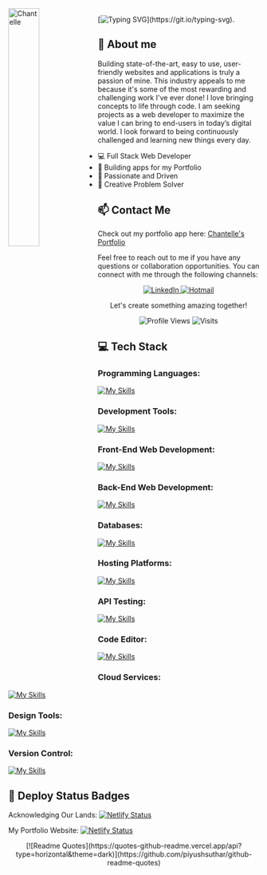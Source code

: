 <img align="left" width="35%" src="https://user-images.githubusercontent.com/82847249/147374702-96d6f42e-6b10-4b39-b9fe-eae6d68d9a41.jpg" alt="Chantelle"/>

[![Typing SVG](https://readme-typing-svg.herokuapp.com/?lines=Welcome+to+my+GitHub:I'm+Chantelle.)](https://git.io/typing-svg).


## :wave: About me
Building state-of-the-art, easy to use, user-friendly websites and applications is truly a passion of mine. This industry appeals to me because it's some of the most rewarding and challenging work I've ever done! I love bringing concepts to life through code. I am seeking projects as a web developer to maximize the value I can bring to end-users in today’s digital world. I look forward to being continuously challenged and learning new things every day.

* 💻 Full Stack Web Developer
* 📱 Building apps for my Portfolio
* 🚀 Passionate and Driven
* 🌟 Creative Problem Solver

## 📫 Contact Me 

Check out my portfolio app here: [Chantelle's Portfolio](https://chantelleportfolio.netlify.app/)

Feel free to reach out to me if you have any questions or collaboration opportunities. You can connect with me through the following channels:

<div align="center">
  <a href="https://www.linkedin.com/in/chantellepasceri">
    <img src="https://img.shields.io/badge/-LinkedIn-blue?style=flat-square&logo=Linkedin&logoColor=white" alt="LinkedIn">
  </a>
  <a href="mailto:mrspasceri@hotmail.com">
    <img src="https://img.shields.io/badge/-Hotmail-0078D4?style=flat-square&logo=microsoft-outlook&logoColor=white" alt="Hotmail">
  </a>
  <p>Let's create something amazing together!</p>
</div>

<p align="center">
  <img src="https://komarev.com/ghpvc/?username=bella77-69&style=plastic&label=Views" alt="Profile Views">
  <img src="https://badges.pufler.dev/visits/brunotacca/bella77-69?color=black&logo=github" alt="Visits">
</p>

## :computer: Tech Stack 

### Programming Languages:
[![My Skills](https://skillicons.dev/icons?i=html,css,scss,javascript,ts)](https://skillicons.dev)

### Development Tools:
[![My Skills](https://skillicons.dev/icons?i=vite)](https://skillicons.dev)

### Front-End Web Development:
[![My Skills](https://skillicons.dev/icons?i=react,nextjs,gatsby,jquery,styledcomponents)](https://skillicons.dev)

### Back-End Web Development:
[![My Skills](https://skillicons.dev/icons?i=nodejs,express)](https://skillicons.dev)

### Databases:
[![My Skills](https://skillicons.dev/icons?i=mysql,mongodb,firebase)](https://skillicons.dev)

### Hosting Platforms:
[![My Skills](https://skillicons.dev/icons?i=netlify,heroku)](https://skillicons.dev)

### API Testing: 
[![My Skills](https://skillicons.dev/icons?i=postman)](https://skillicons.dev)

### Code Editor:
[![My Skills](https://skillicons.dev/icons?i=vscode,atom)](https://skillicons.dev)

### Cloud Services:
[![My Skills](https://skillicons.dev/icons?i=aws)](https://skillicons.dev)

### Design Tools:
[![My Skills](https://skillicons.dev/icons?i=figma)](https://skillicons.dev)

### Version Control:
[![My Skills](https://skillicons.dev/icons?i=git,github)](https://skillicons.dev)

## :rocket: Deploy Status Badges

Acknowledging Our Lands:
[![Netlify Status](https://api.netlify.com/api/v1/badges/a4d4c259-9f38-4a11-94d3-5284fde9925c/deploy-status)](https://app.netlify.com/sites/acknowledging-our-lands/deploys)

My Portfolio Website:
[![Netlify Status](https://api.netlify.com/api/v1/badges/4f3b43bd-9cdf-4c46-b734-825f15464481/deploy-status)](https://app.netlify.com/sites/chantelleportfolio/deploys)

<div align="center">
  [![Readme Quotes](https://quotes-github-readme.vercel.app/api?type=horizontal&theme=dark)](https://github.com/piyushsuthar/github-readme-quotes)
</div>
